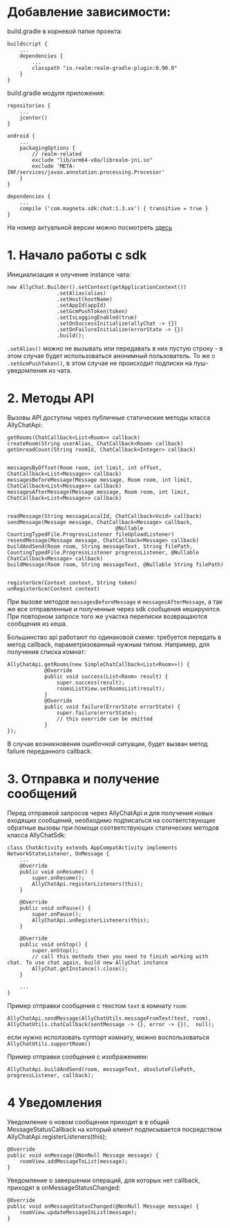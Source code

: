 # Добавление зависимости:

build.gradle в корневой папке проекта:

```
buildscript {
    ...
    dependencies {
        ...
        classpath "io.realm:realm-gradle-plugin:0.90.0"
    }
}
```

build.gradle модуля приложения:
```
repositories {
    ...
    jcenter()
}

android {
    ...
    packagingOptions {
        // realm-related
        exclude "lib/arm64-v8a/librealm-jni.so"
        exclude 'META-INF/services/javax.annotation.processing.Processor'
    }
}

dependencies {
    ...
    compile ('com.magneta.sdk:chat:1.3.xx') { transitive = true }
}
```
На номер актуальной версии можно посмотреть [здесь](https://bintray.com/magneta/android_sdk/android-sdk/view)

# 1. Нaчало работы с sdk
Инициализация и олучение instance чата:
```
new AllyChat.Builder().setContext(getApplicationContext())
                .setAlias(alias)
                .setHost(hostName)
                .setAppId(appId)
                .setGcmPushToken(token)
                .setIsLoggingEnabled(true)
                .setOnSuccessInitialize(allyChat -> {})
                .setOnFailureInitialize(errorState -> {})
                .build();
```
`.setAlias()` можно не вызывать или передавать в них пустую строку - в этом случае будет использоваться анонимный пользователь.
То же c `.setGcmPushToken()`, в этом случае не происходит подписки на пуш-уведомления из чата.


# 2. Методы API
Вызовы API доступны через публичные статические методы класса AllyChatApi:
```
getRooms(ChatCallback<List<Room>> callback)
createRoom(String userAlias, ChatCallback<Room> callback)
getUnreadCount(String roomId, ChatCallback<Integer> callback)


messagesByOffset(Room room, int limit, int offset, ChatCallback<List<Message>> callback)
messagesBeforeMessage(Message message, Room room, int limit, ChatCallback<List<Message>> callback)
messagesAfterMessage(Message message, Room room, int limit, ChatCallback<List<Message>> callback)


readMessage(String messageLocalId, ChatCallback<Void> callback)
sendMessage(Message message, ChatCallback<Message> callback,
                                   @Nullable CountingTypedFile.ProgressListener fileUploadListener)
resendMessage(Message message, ChatCallback<Message> callback)
buildAndSend(Room room, String messageText, String filePath, CountingTypedFile.ProgressListener progressListener, @Nullable ChatCallback<Message> callback)
buildMessage(Room room, String messageText, @Nullable String filePath)


registerGcm(Context context, String token)
unRegisterGcm(Context context)
```
При вызове методов `messagesBeforeMessage` и `messagesAfterMessage`, а так же все отправленные и полученные через sdk сообщения кешируются.
При повторном запросе того же участка переписки возвращаются сообщения из кеша.

Большинство api работают по одинаковой схеме: требуется передать в метод callback, параметризованный нужным типом.
Например, для получения списка комнат:

```
AllyChatApi.getRooms(new SimpleChatCallback<List<Room>>() {
            @Override
            public void success(List<Room> result) {
                super.success(result);
                roomsListView.setRoomsList(result);
            }
            @Override
            public void failure(ErrorState errorState) {
                super.failure(errorState);
                // this override can be omitted
            }
});
```
В случае возникновения ошибочной ситуации, будет вызван метод failure переданного callback.



# 3. Отправка и получение сообщений
Перед отправкой запросов через AllyChatApi и для получения новых входящих сообщений, необходимо подписаться на соответствующие обратные вызовы при помощи соответствующих статических методов класса AllyChatSdk:
```
class ChatActivity extends AppCompatActivity implements NetworkStateListener, OnMessage {
    ...
    @Override
    public void onResume() {
        super.onResume();
        AllyChatApi.registerListeners(this);
    }

    @Override
    public void onPause() {
        super.onPause();
        AllyChatApi.unRegisterListeners(this);
    }

    @Override
    public void onStop() {
        super.onStop();
        // call this methods then you need to finish working with chat. To use chat again, build new AllyChat instance
        AllyChat.getInstance().close();
    }

    ...
}
```

Пример отправки сообщения с текстом `text` в комнату `room`:
```
AllyChatApi.sendMessage(AllyChatUtils.messageFromText(text, room), AllyChatUtils.chatCallback(sentMessage -> {}, error -> {}),  null);
```
если нужно исползовать суппорт комнату, можно воспользоваться `AllyChatUtils.supportRoom()`


Пример отправки сообщения с изображением:
```
AllyChatApi.buildAndSend(room, messageText, absoluteFilePath, progressListener, callback);
```
# 4 Уведомления
Уведомление о новом сообщении приходит в в общий MessageStatusCallback на который клиент подписывается посредством AllyChatApi.registerListeners(this);
```
@Override
public void onMessage(@NonNull Message message) {
    roomView.addMessageToList(message);
}
```

Уведомление о завершении операций, для которых нет callback, приходят в onMessageStatusChanged:
```
@Override
public void onMessageStatusChanged(@NonNull Message message) {
    roomView.updateMessageInList(message);
}
```
